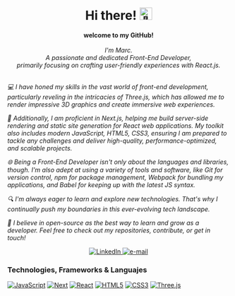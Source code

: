 <h1 align="center">Hi there! <img src="https://github.com/wervlad/wervlad/assets/24524555/766d336d-b87d-44ba-807c-c51de2bc6b4d" width="28px" alt="👋"></h1>

<p align="center">
    <b>welcome to my GitHub!</b><br><br>
    <i>
        I'm Marc.<br>
        A passionate and dedicated Front-End Developer,<br>
        primarily focusing on crafting user-friendly experiences with React.js.<br>
    </i><br>
    <i>
    <div>
💻 I have honed my skills in the vast world of front-end development, particularly reveling in the intricacies of Three.js, which has allowed me to render impressive 3D graphics and create immersive web experiences.<br>

🚀 Additionally, I am proficient in Next.js, helping me build server-side rendering and static site generation for React web applications. My toolkit also includes modern JavaScript, HTML5, CSS3, ensuring I am prepared to tackle any challenges and deliver high-quality, performance-optimized, and scalable projects.<br>

🌐 Being a Front-End Developer isn't only about the languages and libraries, though. I'm also adept at using a variety of tools and software, like Git for version control, npm for package management, Webpack for bundling my applications, and Babel for keeping up with the latest JS syntax.<br>

🔍 I'm always eager to learn and explore new technologies. That's why I continually push my boundaries in this ever-evolving tech landscape.<br>

🤝 I believe in open-source as the best way to learn and grow as a developer. Feel free to check out my repositories, contribute, or get in touch!<br>
</div>
</i>
<div align="center">
<a href="https://www.linkedin.com/in/marc-morado/">
<img src="https://img.shields.io/badge/LinkedIn-blue?style=flat-square&logo=linkedin" alt="LinkedIn">
</a>
<a href="mailto:marcmp96@gmail.com">
<img src="https://img.shields.io/badge/Email-blue?style=flat-square&logo=gmail&logoColor=white" alt="e-mail">
</a>
</div>
</p>

### Technologies, Frameworks & Languajes

[![JavaScript](https://img.shields.io/badge/javascript-black?style=for-the-badge&logo=javascript)](https://github.com/MarcMorado)
[![Next](https://img.shields.io/badge/django-black?style=for-the-badge&logo=django)](https://github.com/MarcMorado)
[![React](https://img.shields.io/badge/react-black?style=for-the-badge&logo=react)](https://github.com/MarcMorado)
[![HTML5](https://img.shields.io/badge/html5-black?style=for-the-badge&logo=html5)](https://github.com/MarcMorado)
[![CSS3](https://img.shields.io/badge/css3-black?style=for-the-badge&logo=css3)](https://github.com/MarcMorado)
[![Three.js](https://img.shields.io/badge/clojure-black?style=for-the-badge&logo=clojure)](https://github.com/MarcMorado)
